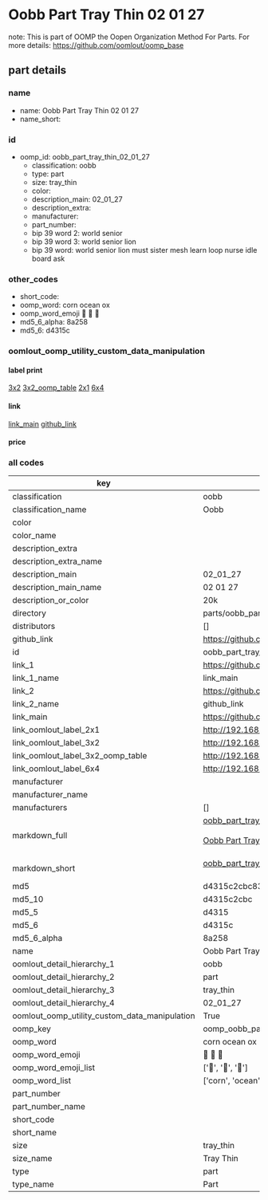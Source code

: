 # Oobb Part Tray Thin 02 01 27  

note: This is part of OOMP the Oopen Organization Method For Parts. For more details: https://github.com/oomlout/oomp_base

##  part details





### name
* name: Oobb Part Tray Thin 02 01 27
* name_short: 
### id
* oomp_id: oobb_part_tray_thin_02_01_27
  * classification: oobb
  * type: part
  * size: tray_thin
  * color: 
  * description_main: 02_01_27
  * description_extra: 
  * manufacturer: 
  * part_number: 
  * bip 39 word 2: world senior
  * bip 39 word 3: world senior lion
  * bip 39 word: world senior lion must sister mesh learn loop nurse idle board ask

### other_codes
* short_code: 
* oomp_word: corn ocean ox
* oomp_word_emoji :corn: :ocean: :ox:
* md5_6_alpha: 8a258
* md5_6: d4315c






### oomlout_oomp_utility_custom_data_manipulation
#### label print
[3x2](http://192.168.1.245:1112/?label=oomp%208a258)
[3x2_oomp_table](http://192.168.1.107:1112/?label=oomp%208a258)
[2x1](http://192.168.1.242:1112/?label=oomp%208a258)
[6x4](http://192.168.1.55:1112/?label=oomp%208a258)    

#### link

[link_main](https://github.com/oomlout/oomlout_oomp_current_version_messy/tree/main/parts/oobb_part_tray_thin_02_01_27) [github_link](https://github.com/oomlout/oomlout_oomp_part_src/tree/main/parts/oobb_part_tray_thin_02_01_27)                             

#### price







### all codes 
| key | value |  
| --- | --- |  
| classification | oobb |  
| classification_name | Oobb |  
| color |  |  
| color_name |  |  
| description_extra |  |  
| description_extra_name |  |  
| description_main | 02_01_27 |  
| description_main_name | 02 01 27 |  
| description_or_color | 20k |  
| directory | parts/oobb_part_tray_thin_02_01_27 |  
| distributors | [] |  
| github_link | https://github.com/oomlout/oomlout_oomp_part_src/tree/main/parts/oobb_part_tray_thin_02_01_27 |  
| id | oobb_part_tray_thin_02_01_27 |  
| link_1 | https://github.com/oomlout/oomlout_oomp_current_version_messy/tree/main/parts/oobb_part_tray_thin_02_01_27 |  
| link_1_name | link_main |  
| link_2 | https://github.com/oomlout/oomlout_oomp_part_src/tree/main/parts/oobb_part_tray_thin_02_01_27 |  
| link_2_name | github_link |  
| link_main | https://github.com/oomlout/oomlout_oomp_current_version_messy/tree/main/parts/oobb_part_tray_thin_02_01_27 |  
| link_oomlout_label_2x1 | http://192.168.1.242:1112/?label=oomp%208a258 |  
| link_oomlout_label_3x2 | http://192.168.1.245:1112/?label=oomp%208a258 |  
| link_oomlout_label_3x2_oomp_table | http://192.168.1.107:1112/?label=oomp%208a258 |  
| link_oomlout_label_6x4 | http://192.168.1.55:1112/?label=oomp%208a258 |  
| manufacturer |  |  
| manufacturer_name |  |  
| manufacturers | [] |  
| markdown_full | [oobb_part_tray_thin_02_01_27](https://github.com/oomlout/oomlout_oomp_current_version_messy/tree/main/parts/oobb_part_tray_thin_02_01_27)<br>[](https://github.com/oomlout/oomlout_oomp_current_version_messy/tree/main/parts/oobb_part_tray_thin_02_01_27)<br>[Oobb Part Tray Thin 02 01 27](https://github.com/oomlout/oomlout_oomp_current_version_messy/tree/main/parts/oobb_part_tray_thin_02_01_27)<br><br> |  
| markdown_short | [oobb_part_tray_thin_02_01_27](https://github.com/oomlout/oomlout_oomp_current_version_messy/tree/main/parts/oobb_part_tray_thin_02_01_27)<br><br> |  
| md5 | d4315c2cbc83efda2f64c9210470efed |  
| md5_10 | d4315c2cbc |  
| md5_5 | d4315 |  
| md5_6 | d4315c |  
| md5_6_alpha | 8a258 |  
| name | Oobb Part Tray Thin 02 01 27 |  
| oomlout_detail_hierarchy_1 | oobb |  
| oomlout_detail_hierarchy_2 | part |  
| oomlout_detail_hierarchy_3 | tray_thin |  
| oomlout_detail_hierarchy_4 | 02_01_27 |  
| oomlout_oomp_utility_custom_data_manipulation | True |  
| oomp_key | oomp_oobb_part_tray_thin_02_01_27 |  
| oomp_word | corn ocean ox |  
| oomp_word_emoji | :corn: :ocean: :ox: |  
| oomp_word_emoji_list | [':corn:', ':ocean:', ':ox:'] |  
| oomp_word_list | ['corn', 'ocean', 'ox'] |  
| part_number |  |  
| part_number_name |  |  
| short_code |  |  
| short_name |  |  
| size | tray_thin |  
| size_name | Tray Thin |  
| type | part |  
| type_name | Part |  

